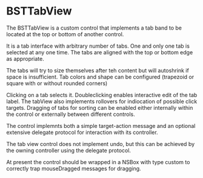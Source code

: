 # BSTTabView

The BSTTabView is a custom control that implements a tab band to be located at
the top or bottom of another control.

It is a tab interface with arbitrary number of tabs. One and only one tab is
selected at any one time. The tabs are aligned with the top or bottom edge as
appropriate. 

The tabs will try to size themselves after teh content but will autoshrink if
space is insufficient. Tab colors and shape can be configured (trapezoid or 
square with or without rounded corners) 

Clicking on a tab selects it. Doubleclicking enables interactive edit of the
tab label. The tabView also implements rollovers for indiocation of possible 
click targets. Dragging of tabs for sorting can be enabled either internally
within the control or externally between different controls.  

The control implemnts both a simple target-action message and an optional 
extensive delegate protocol for interaction with its controller. 

The tab view control does not implement undo, but this can be achieved by 
the owning controller using the delegate protocol. 

At present the control should be wrapped in a NSBox with type custom to correctly
trap mouseDragged messages for dragging. 
